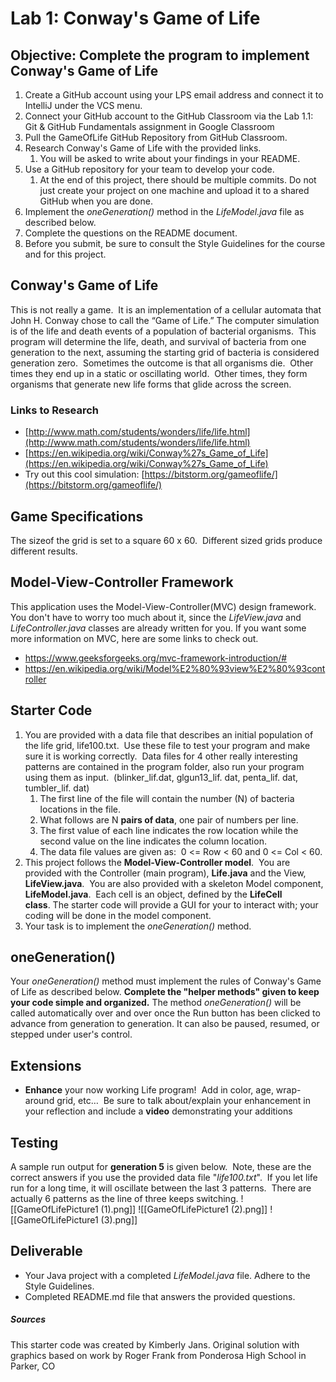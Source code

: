 
# Lab 1: Conway's Game of Life
## Objective: Complete the program to implement Conway's Game of Life
1. Create a GitHub account using your LPS email address and connect it to IntelliJ under the VCS menu.
2. Connect your GitHub account to the GitHub Classroom via the Lab 1.1: Git & GitHub Fundamentals assignment in Google Classroom
3. Pull the GameOfLife GitHub Repository from GitHub Classroom.
4. Research Conway's Game of Life with the provided links.
    1. You will be asked to write about your findings in your README.
5. Use a GitHub repository for your team to develop your code.
    1. At the end of this project, there should be multiple commits. Do not just create your project on one machine and upload it to a shared GitHub when you are done.
6. Implement the *oneGeneration()* method in the *LifeModel.java* file as described below.
7. Complete the questions on the README document.
8. Before you submit, be sure to consult the Style Guidelines for the course and for this project.

## Conway's Game of Life
This is not really a game.  It is an implementation of a cellular automata that John H. Conway chose to call the “Game of Life.” The computer simulation is of the life and death events of a population of bacterial organisms.  This program will determine the life, death, and survival of bacteria from one generation to the next, assuming the starting grid of bacteria is considered generation zero.  Sometimes the outcome is that all organisms die.  Other times they end up in a static or oscillating world.  Other times, they form organisms that generate new life forms that glide across the screen. 
### Links to Research
- [http://www.math.com/students/wonders/life/life.html](http://www.math.com/students/wonders/life/life.html)
- [https://en.wikipedia.org/wiki/Conway%27s_Game_of_Life](https://en.wikipedia.org/wiki/Conway%27s_Game_of_Life)
- Try out this cool simulation: [https://bitstorm.org/gameoflife/](https://bitstorm.org/gameoflife/)

## Game Specifications
The sizeof the grid is set to a square 60 x 60.  Different sized grids produce different results.

## Model-View-Controller Framework
This application uses the Model-View-Controller(MVC) design framework. You don't have to worry too much about it, since the *LifeView.java* and *LifeController.java* classes are already written for you. If you want some more information on MVC, here are some links to check out.
- https://www.geeksforgeeks.org/mvc-framework-introduction/#
- https://en.wikipedia.org/wiki/Model%E2%80%93view%E2%80%93controller

## Starter Code
1. You are provided with a data file that describes an initial population of the life grid, life100.txt.  Use these file to test your program and make sure it is working correctly.  Data files for 4 other really interesting patterns are contained in the program folder, also run your program using them as input.  (blinker_lif.dat, glgun13_lif. dat, penta_lif. dat, tumbler_lif. dat)
    1. The first line of the file will contain the number (N) of bacteria locations in the file.
    2. What follows are N **pairs of data**, one pair of numbers per line. 
	3. The first value of each line indicates the row location while the second value on the line indicates the column location. 
	4. The data file values are given as:  0 <= Row < 60 and 0 <= Col < 60.
2. This project follows the **Model-View-Controller model**.  You are provided with the Controller (main program), **Life.java** and the View, **LifeView.java**.  You are also provided with a skeleton Model component, **LifeModel.java**.  Each cell is an object, defined by the **LifeCell class**. The starter code will provide a GUI for your to interact with; your coding will be done in the model component.
3. Your task is to implement the *oneGeneration()* method.

## oneGeneration()
Your *oneGeneration()* method must implement the rules of Conway's Game of Life as described below. **Complete the "helper methods" given to keep your code simple and organized.** The method *oneGeneration()* will be called automatically over and over once the Run button has been clicked to advance from generation to generation. It can also be paused, resumed, or stepped under user's control.

## Extensions
- **Enhance** your now working Life program!  Add in color, age, wrap-around grid, etc…  Be sure to talk about/explain your enhancement in your reflection and include a **video** demonstrating your additions

## Testing
A sample run output for **generation 5** is given below.  Note, these are the correct answers if you use the provided data file "_life100.txt_".  If you let life run for a long time, it will oscillate between the last 3 patterns.  There are actually 6 patterns as the line of three keeps switching.
![[GameOfLifePicture1 (1).png]] ![[GameOfLifePicture1 (2).png]] ![[GameOfLifePicture1 (3).png]]

## Deliverable
- Your Java project with a completed *LifeModel.java* file. Adhere to the Style Guidelines.
- Completed README.md file that answers the provided questions.

##### Sources
This starter code was created by Kimberly Jans. Original solution with graphics based on work by Roger Frank from Ponderosa High School in Parker, CO
